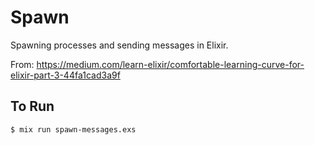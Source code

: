 # Spawn

Spawning processes and sending messages in Elixir.

From: https://medium.com/learn-elixir/comfortable-learning-curve-for-elixir-part-3-44fa1cad3a9f

## To Run

```bash
$ mix run spawn-messages.exs
```

